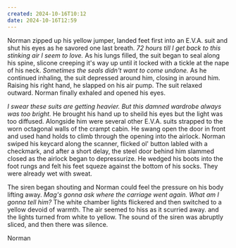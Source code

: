 ```yaml
---
created: 2024-10-16T10:12
date: 2024-10-16T12:59
---
```


Norman zipped up his yellow jumper, landed feet first into an E.V.A. suit and shut his eyes as he savored one last breath. *72 hours till I get back to this stinking air I seem to love.* As his lungs filled, the suit began to seal along his spine, slicone creeping it's way up until it locked with a tickle at the nape of his neck. *Sometimes the seals didn't want to come undone.* As he continued inhaling, the suit depressed around him, closing in around him. Raising his right hand, he slapped on his air pump. The suit relaxed outward. Norman finally exhaled and opened his eyes.

*I swear these suits are getting heavier. But this damned wardrobe always was too bright.* He brought his hand up to sheild his eyes but the light was too diffused. Alongside him were several other E.V.A. suits strapped to the worn octagonal walls of the crampt cabin. He swang open the door in front and used hand holds to climb through the opening into the airlock. Norman swiped his keycard along the scanner, flicked ol' button labled with a checkmark, and after a short delay, the steel door behind him slammed closed as the airlock began to depressurize. He wedged his boots into the foot rungs and felt his feet squeze against the bottom of his socks. They were already wet with sweat.

The siren began shouting and Norman could feel the pressure on his body lifting away. *Mag's gonna ask where the carriage went again. What am I gonna tell him?* The white chamber lights flickered and then switched to a yellow devoid of warmth. The air seemed to hiss as it scurried away. and the lights turned from white to yellow. The sound of the siren was abruptly sliced, and then there was silence.

Norman 